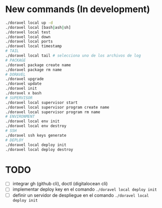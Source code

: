 
# New commands (In development)
```bash
./doravel local up -d
./doravel local [bash|ash|sh]
./doravel local test
./doravel local down
./doravel local ports
./doravel local timestamp
# TAIL
./doravel local tail # selecciona uno de los archivos de log
# PACKAGE
./doravel package create name
./doravel package rm name
# DORAVEL
./doravel upgrade
./doravel update
./doravel init
./doravel x bash
# SUPERVISOR
./doravel local supervisor start
./doravel local supervisor program create name
./doravel local supervisor program rm name
# ENVIRONMENT
./doravel local env init
./doravel local env destroy
# SSH
./doravel ssh keys generate
# DEPLOY
./doravel local deploy init
./doravel local deploy destroy
```

# TODO

- [ ] integrar gh (github cli), doctl (digitalocean cli)
- [ ] implementar deploy key en el comando `./doravel local deploy init`
- [ ] definir un servidor de despliegue en el comando `./doravel local deploy init`